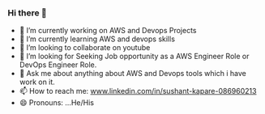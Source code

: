 ### Hi there 👋


- 🔭 I’m currently working on AWS and Devops Projects
- 🌱 I’m currently learning AWS and devops skills
- 👯 I’m looking to collaborate on youtube
- 🤔 I’m looking for Seeking Job opportunity as a AWS Engineer Role or DevOps Engineer Role.
- 💬 Ask me about anything about AWS and Devops tools which i have work on it.
- 📫 How to reach me: www.linkedin.com/in/sushant-kapare-086960213
- 😄 Pronouns: ...He/His
